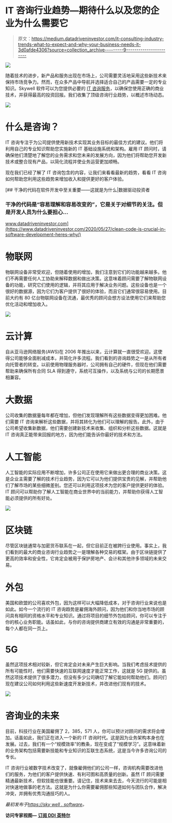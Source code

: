 # IT 咨询行业趋势—期待什么以及您的企业为什么需要它

> 原文：<https://medium.datadriveninvestor.com/it-consulting-industry-trends-what-to-expect-and-why-your-business-needs-it-3d0afde4306?source=collection_archive---------9----------------------->

![](img/dfea4cd6fdd235d6670daa318564617a.png)

随着技术的进步，新产品和服务出现在市场上，公司需要灵活地采用这些新技术来保持市场竞争力。然而，在众多产品中导航并选择适合自己的产品需要一定的专业知识。Skywell 软件可以为您提供必要的 [IT 咨询服务](https://skywell.software/it-consulting-services/)，以确保您使用正确的商业技术，并获得最高的投资回报。我们收集了顶级咨询行业趋势，以概述市场动态。

![](img/c42c5079ac3b598bb1e782e12f48324f.png)

# 什么是咨询？

IT 咨询专注于为公司提供使用新技术实现其业务目标的最佳方式的建议。他们将利用自己的专业知识帮助您实施新的 IT 基础设施系统和架构。雇用 IT 顾问时，请确保他们清楚地了解您的业务需求和您未来的发展方向，因为他们将帮助您开发新技术或整合现有产品，以简化流程并使业务运营更加顺畅。

现在我们已经了解了 IT 咨询包含的内容，让我们来看看最新的趋势，看看 IT 咨询如何帮助您利用这些趋势来增加收入和提供更好的客户体验。

[](https://www.datadriveninvestor.com/2020/05/27/clean-code-is-crucial-in-software-development-heres-why/) [## 干净的代码在软件开发中至关重要——这就是为什么|数据驱动投资者

### 干净的代码是“容易理解和容易改变的”，它是关于对细节的关注。但是开发人员为什么要担心…

www.datadriveninvestor.com](https://www.datadriveninvestor.com/2020/05/27/clean-code-is-crucial-in-software-development-heres-why/) 

# 物联网

物联网设备非常受欢迎，但随着使用的增加，我们注意到它们的功能越来越多。他们不再需要任何人工协助来解释数据和做出决策。这意味着顾问需要了解物联网设备的功能，研究它们使用的逻辑，并将其应用于解决业务问题。这些设备也是一个很好的数据源，因为它们为客户提供了很好的体验，而且它们通常很容易使用。目前大约有 80 亿台物联网设备在流通，最优秀的顾问会想方设法使用它们来帮助您优化活动和增加收入。

![](img/0cb8efe59050aa727cdad6481c89d583.png)

# 云计算

自从亚马逊网络服务(AWS)在 2006 年推出以来，云计算就一直很受欢迎。这使得公司能够全面削减成本，并简化许多流程。我们看到的咨询趋势之一是从所有者向托管者的转变。以前使用物理服务器时，公司拥有自己的硬件，但现在他们需要帮助来确保所有合同 SLA 得到遵守，系统可互操作，以及系统与公司的长期愿景相兼容。

# 大数据

公司收集的数据量每年都在增加，但他们发现理解所有这些数据变得更加困难。他们需要 IT 咨询来解析这些数据，并将其转化为他们可以理解的报告。此外，由于公司希望收集新数据，他们需要创建新技术来收集、组织和分析这些数据。这就是 IT 咨询真正能带来回报的地方，因为他们能告诉你最好的技术和方法。

# 人工智能

人工智能的实际应用不断增加，许多公司正在使用它来做出更合理的商业决策。这是企业主需要了解的技术行业趋势，因为它可以为他们提供宝贵的见解，并帮助他们了解市场的某些细微差别。您还可以利用这项技术为您的客户提供更好的体验。IT 顾问可以帮助你了解人工智能在商业世界中的当前能力，并帮助你获得人工智能必须提供的所有好处。

![](img/1f113d6fba8e852cafb604a2001edff5.png)

# 区块链

尽管区块链通常与加密货币联系在一起，但它目前正在被跨行业使用。事实上，我们看到的最大的商业咨询行业趋势之一是理解各种交易的框架。由于区块链提供了更高的效率和安全性，它肯定会被用于保护房地产、会计和其他许多领域的未来交易。

# 外包

美国和欧盟的公司喜欢外包，因为这样可以大幅降低成本，对于咨询行业来说也是如此。如今一个流行的 IT 咨询趋势是雇佣海外顾问，因为他们和你当地市场的顾问具有相同的资格水平和专业知识。通过将项目的细节外包给顾问，你可以专注于你的核心业务职能。话虽如此，与你的咨询提供商建立有效的沟通是非常重要的，每个人都在同一页上。

# 5G

虽然这项技术相对较新，但它肯定会对未来产生巨大影响。当我们考虑技术提供的所有可能性时，他们需要快速的互联网速度才能正常工作，这就是 5G 提供的。虽然这项技术提供了很多潜力，但没有多少公司确切了解它能如何帮助他们。顾问们现在建议公司如何利用这些新速度开发新技术，并改进他们现有的技术。

![](img/ed283bdf59215c2006df9008660b1f89.png)

# 咨询业的未来

目前，科技行业在美国雇佣了 2，385，571 人，你可以预计对顾问的需求将会增加。话虽如此，我们正在进入一个新的 IT 咨询时代。这是因为业务架构本身也在发展。过去，我们有一个“规模效率”的教条，现在变成了“规模学习”。这意味着新的业务架构包括需要新技能和专业知识的互联生态系统，这是当今许多咨询公司的专长。

IT 咨询行业被数字技术改变了，就像雇佣他们的公司一样，咨询机构需要改进他们的服务，为他们的客户提供快速、有利可图和高质量的创新。虽然 IT 顾问需要精通最新技术，但软技能也很重要。请记住，技术来来去去，今天流行的可能是相对快速地做事的老方法。这就是为什么你需要雇佣那些知道如何与团队合作，解决冲突，并拥有优秀沟通技巧的人。

*最初发布于*[*https://sky well . software*](https://skywell.software/blog/it-consulting-industry-trends/)*。*

**访问专家视图—** [**订阅 DDI 英特尔**](https://datadriveninvestor.com/ddi-intel)